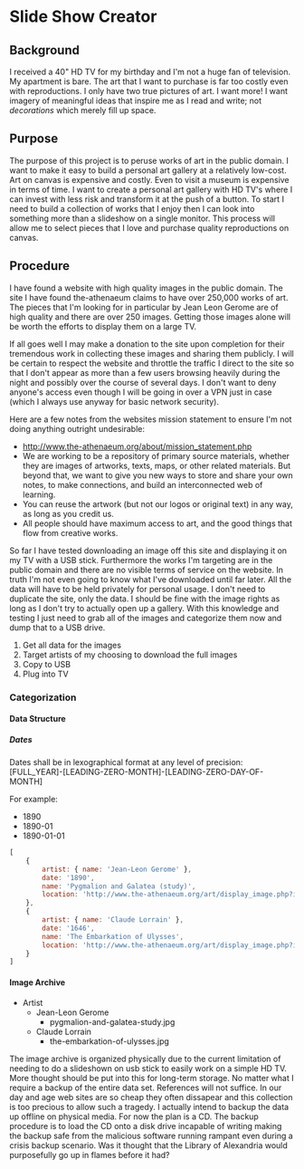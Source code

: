 # Slide Show Creator

## Background
I received a 40" HD TV for my birthday and I'm not a huge fan of television. My apartment is bare. The art that I want to purchase is far too costly even with reproductions. I only have two true pictures of art. I want more! I want imagery of meaningful ideas that inspire me as I read and write; not *decorations* which merely fill up space.

## Purpose
The purpose of this project is to peruse works of art in the public domain. I want to make it easy to build a personal art gallery at a relatively low-cost. Art on canvas is expensive and costly. Even to visit a museum is expensive in terms of time. I want to create a personal art gallery with HD TV's where I can invest with less risk and transform it at the push of a button. To start I need to build a collection of works that I enjoy then I can look into something more than a slideshow on a single monitor. This process will allow me to select pieces that I love and purchase quality reproductions on canvas.

## Procedure
I have found a website with high quality images in the public domain. The site I have found the-athenaeum claims to have over 250,000 works of art. The pieces that I'm looking for in particular by Jean Leon Gerome are of high quality and there are over 250 images. Getting those images alone will be worth the efforts to display them on a large TV.

If all goes well I may make a donation to the site upon completion for their tremendous work in collecting these images and sharing them publicly. I will be certain to respect the website and throttle the traffic I direct to the site so that I don't appear as more than a few users browsing heavily during the night and possibly over the course of several days. I don't want to deny anyone's access even though I will be going in over a VPN just in case (which I always use anyway for basic network security).

Here are a few notes from the websites mission statement to ensure I'm not doing anything outright undesirable:
 - http://www.the-athenaeum.org/about/mission_statement.php
 - We are working to be a repository of primary source materials, whether they are images of artworks, texts, maps, or other related materials. But beyond that, we want to give you new ways to store and share your own notes, to make connections, and build an interconnected web of learning.
 - You can reuse the artwork (but not our logos or original text) in any way, as long as you credit us.
 - All people should have maximum access to art, and the good things that flow from creative works.

So far I have tested downloading an image off this site and displaying it on my TV with a USB stick. Furthermore the works I'm targeting are in the public domain and there are no visible terms of service on the website. In truth I'm not even going to know what I've downloaded until far later. All the data will have to be held privately for personal usage. I don't need to duplicate the site, only the data. I should be fine with the image rights as long as I don't try to actually open up a gallery. With this knowledge and testing I just need to grab all of the images and categorize them now and dump that to a USB drive.

1. Get all data for the images
2. Target artists of my choosing to download the full images
3. Copy to USB
4. Plug into TV

### Categorization

#### Data Structure

##### Dates
Dates shall be in lexographical format at any level of precision: [FULL_YEAR]-[LEADING-ZERO-MONTH]-[LEADING-ZERO-DAY-OF-MONTH]

For example:
- 1890
- 1890-01
- 1890-01-01

```javascript
[
    {
        artist: { name: 'Jean-Leon Gerome' },
        date: '1890',
        name: 'Pygmalion and Galatea (study)',
        location: 'http://www.the-athenaeum.org/art/display_image.php?id=32778'
    },
    {
        artist: { name: 'Claude Lorrain' },
        date: '1646',
        name: 'The Embarkation of Ulysses',
        location: 'http://www.the-athenaeum.org/art/display_image.php?id=303119'
    }
]
```

#### Image Archive
- Artist
    - Jean-Leon Gerome
        - pygmalion-and-galatea-study.jpg
    - Claude Lorrain
        - the-embarkation-of-ulysses.jpg

The image archive is organized physically due to the current limitation of needing to do a slideshown on usb stick to easily work on a simple HD TV. More thought should be put into this for long-term storage. No matter what I require a backup of the entire data set. References will not suffice. In our day and age web sites are so cheap they often dissapear and this collection is too precious to allow such a tragedy. I actually intend to backup the data up offline on physical media. For now the plan is a CD. The backup procedure is to load the CD onto a disk drive incapable of writing making the backup safe from the malicious software running rampant even during a crisis backup scenario. Was it thought that the Library of Alexandria would purposefully go up in flames before it had?
